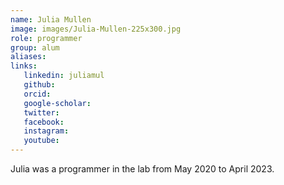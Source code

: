 ```yaml
---
name: Julia Mullen
image: images/Julia-Mullen-225x300.jpg
role: programmer
group: alum
aliases:
links:
   linkedin: juliamul
   github:
   orcid: 
   google-scholar:
   twitter:
   facebook:
   instagram: 
   youtube:
---
```


Julia was a programmer in the lab from May 2020 to April 2023.